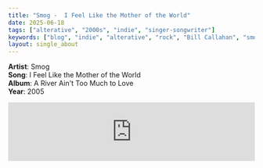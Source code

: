 ```yaml
---
title: "Smog -  I Feel Like the Mother of the World"
date: 2025-06-18
tags: ["alterative", "2000s", "indie", "singer-songwriter"] 
keywords: ["blog", "indie", "alterative", "rock", "Bill Callahan", "smog"] #["indie-rock", "alterative", "rock", "lo-fi", "new", "60s", "70s", "80s", "90s", "2000s", "2010s", "2020s"]
layout: single_about
---
```


**Artist**: Smog \
**Song**: I Feel Like the Mother of the World \
**Album**: A River Ain't Too Much to Love \
**Year**: 2005

<iframe style="border: 0; width: 100%; height: 120px;" src="https://bandcamp.com/EmbeddedPlayer/album=2073320044/size=large/bgcol=ffffff/linkcol=0687f5/tracklist=false/artwork=small/transparent=true/" seamless><a href="https://smog.bandcamp.com/album/a-river-aint-too-much-to-love">A River Ain&#39;t Too Much to Love by Smog</a></iframe>